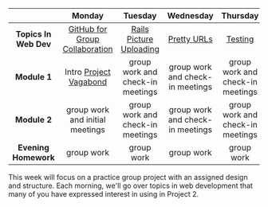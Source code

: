 |  | Monday | Tuesday | Wednesday | Thursday | Friday |
| :----------: | :----------: | :----------: | :----------: | :----------: | :----------: |
| **Topics In Web Dev** | [GitHub for Group Collaboration](https://help.github.com/categories/collaborating/) | [Rails Picture Uploading](http://ajbraus.gitbooks.io/wdi-homework/content/how_to/rails-image-upload.html) | <a href="http://ajbraus.gitbooks.io/wdi-homework/content/how_to/rails-pretty-urls.html">Pretty URLs</a> | <a href="https://github.com/sf-wdi-19-20/modules/tree/master/w8_d4_1_testing_review">Testing</a> | Vagabond Presentations |
| **Module 1** | Intro [Project Vagabond](https://github.com/sf-wdi-19-20/w8_project_vagabond) | group work and check-in meetings | group work and check-in meetings | group work and check-in meetings | Intro <a href="https://github.com/sf-wdi-19-20/modules/blob/master/w9_project_2/README.md" target="_blank" >Project 2</a> |
| **Module 2** | group work and initial meetings | group work and check-in meetings | group work and check-in meetings | group work and check-in meetings | group work on Project 2 |
| **Evening Homework** | group work | group work | group work | group work | group work on Project 2 |


This week will focus on a practice group project with an assigned design and structure.  Each morning, we'll go over topics in web development that many of you have expressed interest in using in Project 2.
